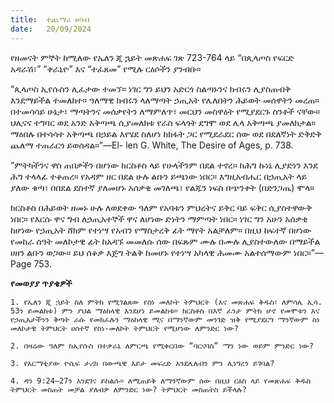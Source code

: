 ```yaml
---
title:  ተጨማሪ ሀሳብ
date:   20/09/2024
---
```


የዘመናት ምኞት ከሚለው የኤለን ጂ ኋይት መጽሐፍ ገጽ 723-764 ላይ “በጲላጦስ የፍርድ አዳራሽ፣” “ቀራኒዮ” እና “ተፈጸመ” የሚሉ ርዕሶችን ያንብቡ።

“ጲላጦስ ኢየሱስን ሊፈታው ተመኘ። ነገር ግን ይህን አድርጎ ስልጣኑንና ክብሩን ሊያስጠብቅ እንደማይችል ተመለከተ። ዓለማዊ ክብሩን ላለማጣት ኃጢአት የሌለበትን ሕይወት መሰዋትን መረጠ። በተመሳሳይ ሁኔታ፣ ማጣትንና መሰቃየትን ለማምለጥ፣ መርህን መስዋዕት የሚያደርጉ ስንቶች ናቸው። ህሊናና ተግባር ወደ አንድ አቅጣጫ ሲያመለክቱ የራስ ፍላጎት ደግሞ ወደ ሌላ አቅጣጫ ያመለክታል። ማዕበሉ በተሳሳተ አቅጣጫ በኃይል እየሄደ ስለሆነ ከክፋት ጋር የሚደራደር ሰው ወደ በደለኛነት ድቅድቅ ጨለማ ተጠራርጎ ይወሰዳል።”—El- len G. White, The Desire of Ages, p. 738.

“ምትካችንና ዋስ ጠበቃችን በሆነው ክርስቶስ ላይ የሁላችንም በደል ተኖረ። ከሕግ ኩነኔ ሊያድነን እንደ ሕግ ተላላፊ ተቆጠረ። የአዳም ዘር በደል ሁሉ ልቡን ይጫነው ነበር። እግዚአብሔር በኃጢአት ላይ ያለው ቁጣ፣ በበደል ደስተኛ ያለመሆኑ አሰቃቂ መገለጫ፣ የልጁን ነፍስ በጭንቀት (በድንጋጤ) ሞላ።

ክርስቶስ በሕይወት ዘመኑ ሁሉ ለወደቀው ዓለም የአባቱን ምህረትና ይቅር ባይ ፍቅር ሲያስተዋውቅ ነበር። የእርሱ ዋና ግብ ለኃጢአተኞች ዋና ለሆነው ድነትን ማምጣት ነበር። ነገር ግን አሁን አሰቃቂ ከሆነው የኃጢአት ሸክም የተነሣ የአብን የማስታረቅ ፊት ማየት አልቻለም። በዚህ ከፍተኛ በሆነው የመከራ ሰዓት መለኮታዊ ፊት ከአዳኙ መመለሱ ሰው በፍጹም ሙሉ በሙሉ ሊያስተውለው በማይችል ሀዘን ልቡን ወጋው። ይህ ሰቆቃ እጅግ ትልቅ ከመሆኑ የተነሣ አካላዊ ሕመሙ አልተሰማውም ነበር።”—Page 753.  

**የመወያያ ጥያቄዎች**

`1. የኤለን ጂ ኋይት ስለ ምትክ የሚገልጸው የስነ መለኮት ትምህርት (እና መጽሐፍ ቅዱስ፣ ለምሳሌ ኢሳ. 53ን ይመልከቱ) ምን ያህል ማዕከላዊ እንደሆነ ይመልከቱ። ክርስቶስ በእኛ ፈንታ ምትክ ሆኖ የመሞቱን እና የኃጢአታችንን ቅጣት ራሱ የመክፈሉን ማዕከላዊ ሚና በማንኛውም መንገድ ዝቅ የሚያደርግ ማንኛውም ስነ መለኮታዊ ትምህርት ሀሰተኛ የስነ-መለኮት ትምህርት የሚሆነው ለምንድር ነው?`

`2. በዛሬው ዓለም ከኢየሱስ በተቃራኒ ለምርጫ የሚቀርበው “ባርናባስ” ማን ነው ወይም ምንድር ነው?`

`3. የአርማቲያው ዮሴፍ ታሪክ በውጫዊ እይታ መፍረድ እንደሌለብን ምን ሊነግረን ይገባል?`

`4. ዳን 9:24–27ን እንደገና ይከልሱ። ለሚጠይቅ ለማንኛውም ሰው በዚህ ርዕስ ላይ የመጽሐፍ ቅዱስ ትምህርት መስጠት መቻል ያለብዎ ለምንድር ነው? ትምህርት መስጠትስ ይችላሉ?`
